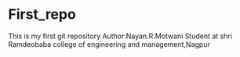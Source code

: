 # First_repo
This is my first  git repository
Author:Nayan.R.Motwani
Student at shri Ramdeobaba college of engineering and management,Nagpur
